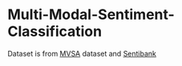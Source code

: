 # Multi-Modal-Sentiment-Classification

Dataset is from [MVSA](https://mcrlab.net/research/mvsa-sentiment-analysis-on-multi-view-social-data/) dataset and [Sentibank](https://www.ee.columbia.edu/ln/dvmm/vso/download/sentibank.html) 
